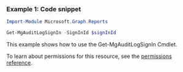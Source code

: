 ### Example 1: Code snippet

```powershellImport-Module Microsoft.Graph.Reports

Get-MgAuditLogSignIn -SignInId $signInId
```
This example shows how to use the Get-MgAuditLogSignIn Cmdlet.
To learn about permissions for this resource, see the [permissions reference](/graph/permissions-reference).

